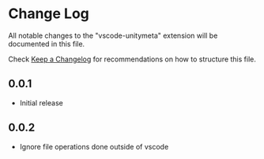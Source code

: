 # Change Log
All notable changes to the "vscode-unitymeta" extension will be documented in this file.

Check [Keep a Changelog](http://keepachangelog.com/) for recommendations on how to structure this file.

## 0.0.1
- Initial release

## 0.0.2
- Ignore file operations done outside of vscode